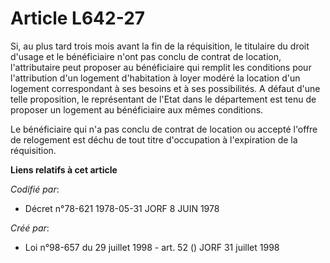 # Article L642-27

Si, au plus tard trois mois avant la fin de la réquisition, le titulaire du droit d'usage et le bénéficiaire n'ont pas conclu
de contrat de location, l'attributaire peut proposer au bénéficiaire qui remplit les conditions pour l'attribution d'un
logement d'habitation à loyer modéré la location d'un logement correspondant à ses besoins et à ses possibilités. A défaut
d'une telle proposition, le représentant de l'Etat dans le département est tenu de proposer un logement au bénéficiaire aux
mêmes conditions.

Le bénéficiaire qui n'a pas conclu de contrat de location ou accepté l'offre de relogement est déchu de tout titre
d'occupation à l'expiration de la réquisition.

**Liens relatifs à cet article**

_Codifié par_:

  - Décret n°78-621 1978-05-31 JORF 8 JUIN 1978

_Créé par_:

  - Loi n°98-657 du 29 juillet 1998 - art. 52 () JORF 31 juillet 1998
